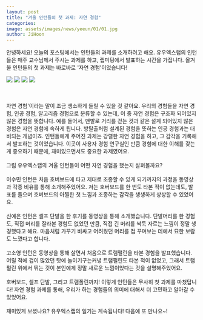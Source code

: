 ```yaml
---
layout: post
title: "겨울 인턴들의 첫 과제: 자연 경험"
categories: 
image: assets/images/news/yeeun/01/01.jpg
author: JiHoon
---
```

안녕하세요! 오늘의 포스팅에서는 인턴들의 과제를 소개하려고 해요. 유우엑스랩의 인턴들은 매주 교수님께서 주시는 과제를 하고, 랩미팅에서 발표하는 시간을 가집니다. 올겨울 인턴들의 첫 과제는 바로바로 '자연 경험'이었습니다!

<img src="{{site.baseurl}}/assets/images/news/yeeun/01/01.jpg">
<img src="{{site.baseurl}}/assets/images/news/yeeun/01/02.jpg">
<img src="{{site.baseurl}}/assets/images/news/yeeun/01/03.jpg">
<img src="{{site.baseurl}}/assets/images/news/yeeun/01/04.jpg">

<br><br>
자연 경험'이라는 말이 조금 생소하게 들릴 수 있을 것 같아요. 우리의 경험들을 자연 경험, 인공 경험, 알고리즘 경험으로 분류할 수 있는데, 이 중 자연 경험은 구조화 되어있지 않은 경험을 뜻합니다. 예를 들어서, 맨발로 거리를 걷는 것과 같은 설계 되어있지 않은 경험은 자연 경험에 속하게 됩니다. 방탈출처럼 설계된 경험을 뜻하는 인공 경험과는 대비되는 개념이죠. 인턴들에게 주어진 과제는 강렬한 자연 경험을 하고, 그 감각을 기록해서 발표하는 것이었습니다. 이곳이 사용자 경험 연구실인 만큼 경험에 대한 이해를 갖는 게 중요하기 때문에, 재미있으면서도 중요한 과제였어요. 
<br><br>
그럼 유우엑스랩의 겨울 인턴들이 어떤 자연 경험을 했는지 살펴볼까요?
<br><br>
이수민 인턴은 처음 호버보드에 타고 제대로 조종할 수 있게 되기까지의 과정을 동영상과 각종 비유를 통해 소개해주었어요. 저는 호버보드를 한 번도 타본 적이 없는데도, 발표를 들으며 호버보드의 아찔한 첫 느낌과 조종하는 감각을 생생하게 상상할 수 있었어요. 
<br><br>
신예은 인턴은 셀프 단발을 한 후기를 동영상을 통해 소개했습니다. 단발머리를 한 경험도, 직접 머리를 잘라본 경험도 없었던 만큼, 직접 긴 머리를 싹둑 자르는 느낌이 정말 생경했다고 해요. 마음처럼 가꾸기 비싸고 어려웠던 머리를 접 꾸며보는 데에서 묘한 보람도 느꼈다고 합니다.
<br><br>
고소영 인턴은 동영상을 통해 살면서 처음으로 트램펄린을 타본 경험을 발표했습니다. 어릴 적에 겁이 많았던 탓에 놀이기구는커녕 트램펄린도 타본 적이 없었고, 그래서 트램펄린 위에서 뛰는 것이 본인에게 정말 새로운 느낌이었다는 것을 설명해주었어요. 
<br><br>
호버보드, 셀프 단발, 그리고 트램폴린까지! 이렇게 인턴들은 무사히 첫 과제를 마쳤답니다! 자연 경험 과제를 통해, 우리가 하는 경험들의 의미에 대해서 더 고민하고 알아갈 수 있었어요. 
<br><br>
재미있게 보셨나요? 유우엑스랩의 일기는 계속됩니다! 
다음에 또 만나요~!
